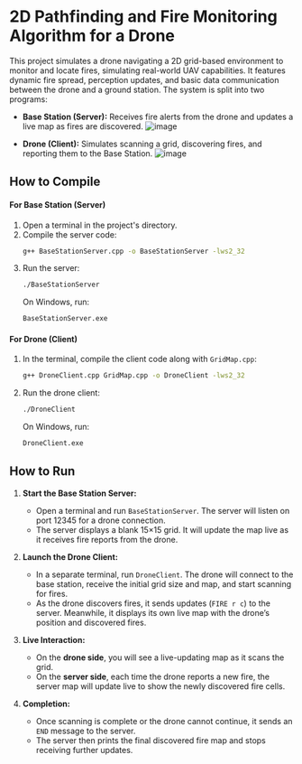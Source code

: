# 2D Pathfinding and Fire Monitoring Algorithm for a Drone

This project simulates a drone navigating a 2D grid-based environment to monitor and locate fires, simulating real-world UAV capabilities. It features dynamic fire spread, perception updates, and basic data communication between the drone and a ground station. The system is split into two programs:
- **Base Station (Server):** Receives fire alerts from the drone and updates a live map as fires are discovered.
  ![image](https://github.com/user-attachments/assets/2d48e7b5-ae02-4198-ab84-0335c10fb882)

- **Drone (Client):** Simulates scanning a grid, discovering fires, and reporting them to the Base Station.
  ![image](https://github.com/user-attachments/assets/c2762bbf-0e26-4188-867d-a93f97ad43af)


## How to Compile

#### For Base Station (Server)
1. Open a terminal in the project's directory.
2. Compile the server code:
   ```bash
   g++ BaseStationServer.cpp -o BaseStationServer -lws2_32
   ```
3. Run the server:
   ```bash
   ./BaseStationServer
   ```
   On Windows, run:
   ```bash
   BaseStationServer.exe
   ```

#### For Drone (Client)
1. In the terminal, compile the client code along with `GridMap.cpp`:
   ```bash
   g++ DroneClient.cpp GridMap.cpp -o DroneClient -lws2_32
   ```
2. Run the drone client:
   ```bash
   ./DroneClient
   ```
   On Windows, run:
   ```bash
   DroneClient.exe
   ```

## How to Run

1. **Start the Base Station Server:**
   - Open a terminal and run `BaseStationServer`. The server will listen on port 12345 for a drone connection.
   - The server displays a blank 15×15 grid. It will update the map live as it receives fire reports from the drone.

2. **Launch the Drone Client:**
   - In a separate terminal, run `DroneClient`. The drone will connect to the base station, receive the initial grid size and map, and start scanning for fires.
   - As the drone discovers fires, it sends updates (`FIRE r c`) to the server. Meanwhile, it displays its own live map with the drone’s position and discovered fires.

3. **Live Interaction:**
   - On the **drone side**, you will see a live-updating map as it scans the grid.
   - On the **server side**, each time the drone reports a new fire, the server map will update live to show the newly discovered fire cells.

4. **Completion:**
   - Once scanning is complete or the drone cannot continue, it sends an `END` message to the server.
   - The server then prints the final discovered fire map and stops receiving further updates.
